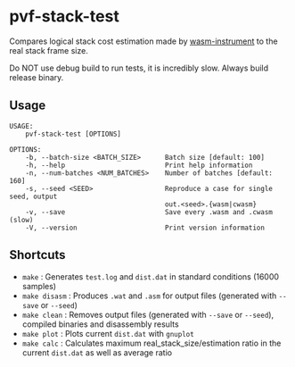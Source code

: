 # pvf-stack-test

Compares logical stack cost estimation made by [wasm-instrument](https://github.com/paritytech/wasm-instrument) to the real stack frame size.

Do NOT use debug build to run tests, it is incredibly slow. Always build release binary.

## Usage
```
USAGE:
    pvf-stack-test [OPTIONS]

OPTIONS:
    -b, --batch-size <BATCH_SIZE>      Batch size [default: 100]
    -h, --help                         Print help information
    -n, --num-batches <NUM_BATCHES>    Number of batches [default: 160]
    -s, --seed <SEED>                  Reproduce a case for single seed, output
                                       out.<seed>.{wasm|cwasm}
    -v, --save                         Save every .wasm and .cwasm (slow)
    -V, --version                      Print version information
```

## Shortcuts

* `make` : Generates `test.log` and `dist.dat` in standard conditions (16000 samples)
* `make disasm` : Produces `.wat` and `.asm` for output files (generated with `--save` or `--seed`)
* `make clean` : Removes output files (generated with `--save` or `--seed`), compiled binaries and disassembly results
* `make plot` : Plots current `dist.dat` with `gnuplot`
* `make calc` : Calculates maximum real_stack_size/estimation ratio in the current `dist.dat` as well as average ratio
